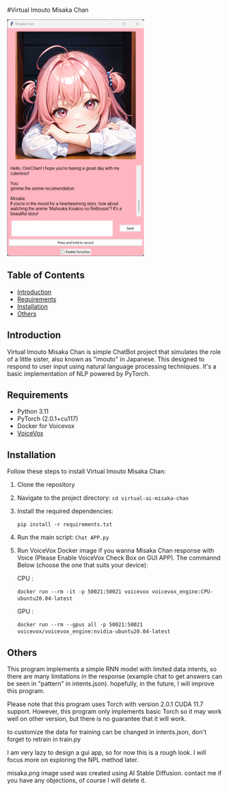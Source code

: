 #Virtual Imouto Misaka Chan

![Misaka Chan](example_gui.png)

## Table of Contents

- [Introduction](#introduction)
- [Requirements](#requirements)
- [Installation](#installation)
- [Others](#others)

## Introduction

Virtual Imouto Misaka Chan is simple ChatBot project that simulates the role of a little sister, also known as "imouto" in Japanese. This designed to respond to user input using natural language processing techniques. It's a basic implementation of NLP powered by PyTorch. 

## Requirements

- Python 3.11
- PyTorch (2.0.1+cu117) 
- Docker for Voicevox 
- [VoiceVox](https://voicevox.hiroshiba.jp/)

## Installation

Follow these steps to install Virtual Imouto Misaka Chan:

1. Clone the repository
2. Navigate to the project directory: `cd virtual-ai-misaka-chan`
3. Install the required dependencies: 


    ```
    pip install -r requirements.txt
    ```
4. Run the main script: `Chat APP.py`
5. Run VoiceVox Docker image if you wanna Misaka Chan response with Voice (Please Enable VoiceVox Check Box on GUI APP). The commannd Below (choose the one that suits your device):


    CPU : 


    ```
    docker run --rm -it -p 50021:50021 voicevox voicevox_engine:CPU-ubuntu20.04-latest
    ```


    GPU : 

    
    ```
    docker run --rm --gpus all -p 50021:50021 voicevox/voicevox_engine:nvidia-ubuntu20.04-latest
    ```

## Others
This program implements a simple RNN model with limited data intents, so there are many limitations in the response (example chat to get answers can be seen in "pattern" in intents.json). hopefully, in the future, I will improve this program.

Please note that this program uses Torch with version 2.0.1 CUDA 11.7 support.  However, this program only implements basic Torch so it may work well on other version, but there is no guarantee that it will work.

to customize the data for training can be changed in intents.json, don't forget to retrain in train.py

I am very lazy to design a gui app, so for now this is a rough look. I will focus more on exploring the NPL method later.

misaka.png image used was created using AI Stable Diffusion. contact me if you have any objections, of course I will delete it.